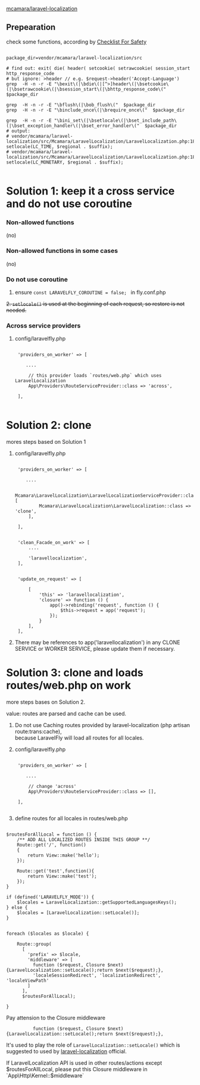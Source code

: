 
[mcamara/laravel-localization](https://github.com/mcamara/laravel-localization)


## Prepearation

check some functions, according by [Checklist For Safety](https://github.com/scil/LaravelFly/wiki/Checklist-For-Safety)

``` 

package_dir=vendor/mcamara/laravel-localization/src

# find out: exit( die( header( setcookie( setrawcookie( session_start http_response_code
# but ignore: >header // e.g. $request->header('Accept-Language')
grep  -H -n -r -E "\bexit\(|\bdie\(|[^>]header\(|\bsetcookie\(|\bsetrawcookie\(|\bsession_start\(|\bhttp_response_code\("  $package_dir 

grep  -H -n -r -E "\bflush\(|\bob_flush\("  $package_dir 
grep  -H -n -r -E "\binclude_once\(|\brequire_once\("  $package_dir 

grep  -H -n -r -E "\bini_set\(|\bsetlocale\(|\bset_include_path\(|\bset_exception_handler\(|\bset_error_handler\("  $package_dir
# output:
# vendor/mcamara/laravel-localization/src/Mcamara/LaravelLocalization/LaravelLocalization.php:184:            setlocale(LC_TIME, $regional . $suffix);
# vendor/mcamara/laravel-localization/src/Mcamara/LaravelLocalization/LaravelLocalization.php:185:            setlocale(LC_MONETARY, $regional . $suffix);


```

# Solution 1: keep it a cross service and do not use coroutine

### Non-allowed functions

(no)

### Non-allowed functions in some cases

(no)

### Do not use coroutine

1. ensure `const LARAVELFLY_COROUTINE = false; ` in fly.conf.php 

~~2. `setlocale()` is used at the beginning of each request, so restore is not needed.~~

### Across service providers

1. config/laravelfly.php
   ```

    'providers_on_worker' => [
    
       ....
    
        // this provider loads `routes/web.php` which uses LaravelLocalization 
        App\Providers\RouteServiceProvider::class => 'across',
        
    ],
    

    ```

# Solution 2: clone

mores steps based on Solution 1

1. config/laravelfly.php
   ```

    'providers_on_worker' => [
    
       ....
    
        Mcamara\LaravelLocalization\LaravelLocalizationServiceProvider::class=>[
            Mcamara\LaravelLocalization\LaravelLocalization::class => 'clone',
        ],
        
    ],
    
    
    'clean_Facade_on_work' => [
        ....
        
        'laravellocalization',
    ],
    
    
    'update_on_request' => [

        [
            'this' => 'laravellocalization',
            'closure' => function () {
                app()->rebinding('request', function () {
                    $this->request = app('request');
                });
            }
        ],
    ],

    ```

2. There may be references to app('laravellocalization') in any CLONE SERVICE or WORKER SERVICE, please update them if necessary.

# Solution 3: clone and loads routes/web.php on work

more steps bases on Solution 2.

value: routes are parsed and cache can be used.

1. Do not use Caching routes provided by laravel-localization (php artisan route:trans:cache),   
because LaravelFly will load all routes for all locales.

2. config/laravelfly.php
   ```

    'providers_on_worker' => [
    
       ....
    
        // change 'across'
        App\Providers\RouteServiceProvider::class => [],
        
    ],
    
    ```

3. define routes for all locales in routes/web.php
``` 

$routesForAllLocal = function () {
	/** ADD ALL LOCALIZED ROUTES INSIDE THIS GROUP **/
	Route::get('/', function()
	{
		return View::make('hello');
	});

	Route::get('test',function(){
		return View::make('test');
	});
}

if (defined('LARAVELFLY_MODE')) {
    $locales = LaravelLocalization::getSupportedLanguagesKeys();
} else {
    $locales = [LaravelLocalization::setLocale()];
}


foreach ($locales as $locale) {

    Route::group(
      [
        'prefix' => $locale,
        'middleware' => [ 
          function ($request, Closure $next) {LaravelLocalization::setLocale();return $next($request);},
          'localeSessionRedirect', 'localizationRedirect', 'localeViewPath' 
        ]
      ],
      $routesForAllLocal);

}
```

Pay attension to the Closure middleware 
```
          function ($request, Closure $next) {LaravelLocalization::setLocale();return $next($request);},
```

It's used to play the role of `LaravelLocalization::setLocale()` which is suggested to used by [laravel-localization](https://github.com/mcamara/laravel-localization#usage) official.

If LaravelLocalization API is used in other routes/actions except $routesForAllLocal, please put this Closure middleware in `App\Http\Kernel::$middleware`
 
